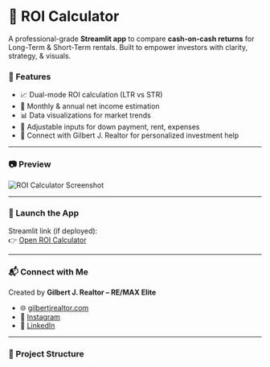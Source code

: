 # 🏡 ROI Calculator

A professional-grade **Streamlit app** to compare **cash-on-cash returns** for Long-Term & Short-Term rentals. Built to empower investors with clarity, strategy, & visuals.

### 🔧 Features

- 📈 Dual-mode ROI calculation (LTR vs STR)
- 💸 Monthly & annual net income estimation
- 📊 Data visualizations for market trends
- 🧮 Adjustable inputs for down payment, rent, expenses
- 🤝 Connect with Gilbert J. Realtor for personalized investment help

---

### 📷 Preview

![ROI Calculator Screenshot](notebooks/calculator_screenshot.jpg)

---

### 🚀 Launch the App

Streamlit link (if deployed):  
👉 [Open ROI Calculator](https://gilbertj-roi-calculator.streamlit.app/)

---

### 📬 Connect with Me

Created by **Gilbert J. Realtor – RE/MAX Elite**

- 🌐 [gilbertjrealtor.com](https://gilbertjrealtor.com)  
- 📸 [Instagram](https://instagram.com/gilbertj.realtor)  
- 💼 [LinkedIn](https://linkedin.com/in/gilbertjg)

---

### 📁 Project Structure

